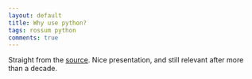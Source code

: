 ```yaml
---
layout: default
title: Why use python?
tags: rossum python
comments: true
---
```


Straight from the [source](http://legacy.python.org/doc/essays/ppt/acm-ws/sld011.htm). Nice presentation, and still relevant after more than a decade.
